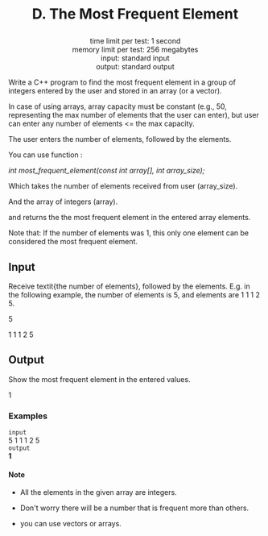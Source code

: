 # <p align="center"> D. The Most Frequent Element </p>

<p align="center">
  time limit per test: 1 second <br>
  memory limit per test: 256 megabytes <br>
input: standard input<br>
output: standard output
</p>

Write a C++ program to find the most frequent element in a group of integers entered by the user and stored in an array (or a vector).

In case of using arrays, array capacity must be constant (e.g., 50, representing the max number of elements that the user can enter), but user can enter any number of elements <= the max capacity.

The user enters the number of elements, followed by the elements.

You can use function :

*int most_frequent_element(const int array[], int array_size);*

Which takes the number of elements received from user (array_size).

And the array of integers (array).

and returns the the most frequent element in the entered array elements.

Note that: If the number of elements was 1, this only one element can be considered the most frequent element.

## Input
Receive textit{the number of elements}, followed by the elements. E.g. in the following example, the number of elements is 5, and elements are 1 1 1 2 5.

5

1 1 1 2 5

## Output
Show the most frequent element in the entered values.

1

### Examples<br>
 ```input```<br>
5 1 1 1 2 5 <br>
 ```output```<br>
**1** <br>


#### Note
- All the elements in the given array are integers.

- Don't worry there will be a number that is frequent more than others.

- you can use vectors or arrays.





